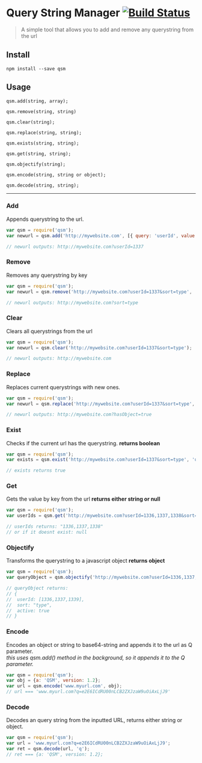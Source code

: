 Query String Manager [![Build Status](https://travis-ci.org/lucasreppewelander/query-string-manager.svg?branch=master)](https://travis-ci.org/lucasreppewelander/query-string-manager)
======
> A simple tool that allows you to add and remove any querystring from the url

## Install
`npm install --save qsm`

## Usage

`qsm.add(string, array);`

`qsm.remove(string, string)`

`qsm.clear(string);`

`qsm.replace(string, string);`

`qsm.exists(string, string);`

`qsm.get(string, string);`

`qsm.objectify(string);`

`qsm.encode(string, string or object);`

`qsm.decode(string, string);`

---

### Add
Appends querystring to the url.
```javascript
var qsm = require('qsm');
var newurl = qsm.add('http://mywebsite.com', [{ query: 'userId', value: 1337 }]);

// newurl outputs: http://mywebsite.com?userId=1337
```
### Remove
Removes any querystring by key
```javascript
var qsm = require('qsm');
var newurl = qsm.remove('http://mywebsite.com?userId=1337&sort=type', 'userId');

// newurl outputs: http://mywebsite.com?sort=type
```
### Clear
Clears all querystrings from the url
```javascript
var qsm = require('qsm');
var newurl = qsm.clear('http://mywebsite.com?userId=1337&sort=type');

// newurl outputs: http://mywebsite.com
```

### Replace
Replaces current querystrings with new ones.
```javascript
var qsm = require('qsm');
var newurl = qsm.replace('http://mywebsite.com?userId=1337&sort=type', [{ query: 'hasObject', value: true }]);

// newurl outputs: http://mywebsite.com?hasObject=true
```

### Exist
Checks if the current url has the querystring.
__returns boolean__
```javascript
var qsm = require('qsm');
var exists = qsm.exist('http://mywebsite.com?userId=1337&sort=type', 'userId');

// exists returns true
```

### Get
Gets the value by key from the url
__returns either string or null__
```javascript
var qsm = require('qsm');
var userIds = qsm.get('http://mywebsite.com?userId=1336,1337,1338&sort=type', 'userId');

// userIds returns: "1336,1337,1338"
// or if it doesnt exist: null
```

### Objectify
Transforms the querystring to a javascript object
__returns object__
```javascript
var qsm = require('qsm');
var queryObject = qsm.objectify('http://mywebsite.com?userId=1336,1337,1338&sort=type&active=true');

// queryObject returns: 
// {
//  userId: [1336,1337,1339],
//  sort: "type",
//  active: true
// }
```

### Encode
Encodes an object or string to base64-string and appends it to the url as Q parameter.    
*this uses qsm.add() method in the background, so it appends it to the Q parameter.*
```javascript
var qsm = require('qsm');
var obj = {a: 'QSM', version: 1.2};
var url = qsm.encode('www.myurl.com', obj);
// url === 'www.myurl.com?q=e2E6ICdRU00nLCB2ZXJzaW9uOiAxLjJ9'

```

### Decode
Decodes an query string from the inputted URL, returns either string or object.
```javascript
var qsm = require('qsm');
var url = 'www.myurl.com?q=e2E6ICdRU00nLCB2ZXJzaW9uOiAxLjJ9';
var ret = qsm.decode(url, 'q');
// ret === {a: 'QSM', version: 1.2};
```

